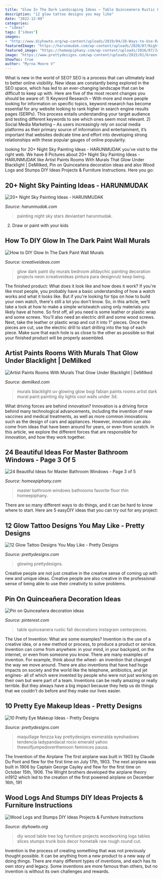 ```yaml
---
title: "Glow In The Dark Landscaping Ideas ~ Table Quinceanera Rustic Fall Decorations Instagram Centerpieces"
description: "12 glow tattoo designs you may like"
date: "2022-12-09"
categories:
- "ideas"
tags: ["ideas"]
images:
- "http://www.diyhowto.org/wp-content/uploads/2019/04/20-Ways-to-Use-Raw-Wood-Logs-and-Stumps-03.jpg"
featuredImage: "https://harunmudak.com/wp-content/uploads/2020/07/Night-Sky-Painting-3-1-512x1024.jpg"
featured_image: "https://homeepiphany.com/wp-content/uploads/2016/07/24-Beautiful-Ideas-for-Master-Bathroom-Windows-10.jpg"
image: "https://www.prettydesigns.com/wp-content/uploads/2015/01/Green-Eye-Makeup.jpg"
ShowToc: true
author: "Myrna Moore V"
---
```



What is new in the world of SEO?
SEO is a process that can ultimately lead to better online visibility. New ideas are constantly being explored in the SEO space, which has led to an ever-changing landscape that can be difficult to keep up with. Here are five of the most recent changes you should be aware of: 1) Keyword Research – With more and more people looking for information on specific topics, keyword research has become essential for any website looking to rank higher in search engine results pages (SERPs). This process entails understanding your target audience and testing different keywords to see which ones seem most relevant. 2) Social Media Marketing – As users increasingly rely on social media platforms as their primary source of information and entertainment, it’s important that websites dedicate time and effort into developing strong relationships with these popular gauges of online popularity.

	

		
looking for 20+ Night Sky Painting Ideas - HARUNMUDAK you've visit to the right web. We have 8 Pictures about 20+ Night Sky Painting Ideas - HARUNMUDAK like Artist Paints Rooms With Murals That Glow Under Blacklight | DeMilked, Pin on Quinceañera decoration ideas and also Wood Logs and Stumps DIY Ideas Projects &amp; Furniture Instructions. Here you go:
		
    
## 20+ Night Sky Painting Ideas - HARUNMUDAK

<img loading=lazy src="https://harunmudak.com/wp-content/uploads/2020/07/Night-Sky-Painting-3-1-512x1024.jpg" onerror="this.onerror=null;this.src='https://tse4.mm.bing.net/th?id=OIP.uD7O1oVI8zE3DOk3Y-oBpgHaO0&amp;pid=15.1';" alt="20+ Night Sky Painting Ideas - HARUNMUDAK">

_Source: harunmudak.com_

>painting night sky stars deviantart harunmudak. 

	

2. Draw or paint with your kids

    
## How To DIY Glow In The Dark Paint Wall Murals

<img loading=lazy src="http://www.icreativeideas.com/wp-content/uploads/2014/08/How-to-DIY-Glow-In-The-Dark-Paint-Wall-Murals-3.jpg" onerror="this.onerror=null;this.src='https://tse3.mm.bing.net/th?id=OIP.X6OVRxcvUS_oiGgJd98qmAHaLI&amp;pid=15.1';" alt="How to DIY Glow In The Dark Paint Wall Murals">

_Source: icreativeideas.com_

>glow dark paint diy murals bedroom alldaychic painting decoration projects neon icreativeideas pintura para designrulz keep being. 

	

The finished product: What does it look like and how does it work?
If you're like most people, you probably have a basic understanding of how a watch works and what it looks like. But if you're looking for tips on how to build your own watch, there's still a lot you don't know.  So, in this article, we'll take a look at how to make a simple wristwatch using only materials you likely have at home. 
So first off, all you need is some leather or plastic wrap and some screws. You'll also need an electric drill and some wood screws. Next, take the leather or plastic wrap and cut it into 1" pieces. Once the pieces are cut, use the electric drill to start drilling into the top of each piece. Make sure that each hole is as close to the other as possible so that your finished product will be properly assembled.

    
## Artist Paints Rooms With Murals That Glow Under Blacklight | DeMilked

<img loading=lazy src="https://www.demilked.com/magazine/wp-content/uploads/2015/01/glowing-murals-uv-blacklight-art-bogi-fabian-19.jpg" onerror="this.onerror=null;this.src='https://tse4.mm.bing.net/th?id=OIP.li1ePyJVrQ8rYA7CU9YeyAHaLE&amp;pid=15.1';" alt="Artist Paints Rooms With Murals That Glow Under Blacklight | DeMilked">

_Source: demilked.com_

>murals blacklight uv glowing glow bogi fabian paints rooms artist dark mural paint painting diy lights cool walls under 3d. 

	

What driving forces are behind innovation?
Innovation is a driving force behind many technological advancements, including the invention of new vaccines and medical treatments, as well as more common innovations such as the design of cars and appliances. However, innovation can also come from ideas that have been around for years, or even from scratch. In this article, we explore the different forces that are responsible for innovation, and how they work together.

    
## 24 Beautiful Ideas For Master Bathroom Windows - Page 3 Of 5

<img loading=lazy src="https://homeepiphany.com/wp-content/uploads/2016/07/24-Beautiful-Ideas-for-Master-Bathroom-Windows-10.jpg" onerror="this.onerror=null;this.src='https://tse2.mm.bing.net/th?id=OIP.O4VLrIM5TqWMkVbZrKEc5wHaE-&amp;pid=15.1';" alt="24 Beautiful Ideas for Master Bathroom Windows - Page 3 of 5">

_Source: homeepiphany.com_

>master bathroom windows bathrooms favorite floor thin homeepiphany. 

	

There are so many different ways to do things, and it can be hard to know where to start. Here are 5 easyDIY ideas that you can try out for any project: 

    
## 12 Glow Tattoo Designs You May Like - Pretty Designs

<img loading=lazy src="http://www.prettydesigns.com/wp-content/uploads/2015/01/Horrible-Glow-Tattoo.jpg" onerror="this.onerror=null;this.src='https://tse3.mm.bing.net/th?id=OIP.b7uykwtQDGVVLB8-iN3RcgHaNx&amp;pid=15.1';" alt="12 Glow Tattoo Designs You May Like - Pretty Designs">

_Source: prettydesigns.com_

>glowing prettydesigns. 

	

Creative people are not just creative in the creative sense of coming up with new and unique ideas. Creative people are also creative in the professional sense of being able to use their creativity to solve problems.

    
## Pin On Quinceañera Decoration Ideas

<img loading=lazy src="https://i.pinimg.com/736x/1b/67/04/1b670455fa432c032aedaf7726efac7d.jpg" onerror="this.onerror=null;this.src='https://tse3.mm.bing.net/th?id=OIP.M9xzFpiukaNg-lgb9z6TEAHaJ3&amp;pid=15.1';" alt="Pin on Quinceañera decoration ideas">

_Source: pinterest.com_

>table quinceanera rustic fall decorations instagram centerpieces. 

	

The Use of Invention: What are some examples?
Invention is the use of a creative idea, or a new method or process, to produce a product or service. Invention can come from anywhere: in your mind, in your backyard, on the internet, or even from someone you know. 
There are many examples of invention. For example, think about the wheel- an invention that changed the way we move around. There are also inventions that have had huge impacts on society and the world like the telephone, antibiotics, and jet engines- all of which were invented by people who were not just working on their own but were part of a team. 
Inventions can be really amazing or really terrible. But they always have a big impact because they help us do things that we couldn't do before and they make our lives easier.

    
## 10 Pretty Eye Makeup Ideas - Pretty Designs

<img loading=lazy src="https://www.prettydesigns.com/wp-content/uploads/2015/01/Green-Eye-Makeup.jpg" onerror="this.onerror=null;this.src='https://tse2.mm.bing.net/th?id=OIP.5we44QCtUlO2DS308Z3R7AHaMx&amp;pid=15.1';" alt="10 Pretty Eye Makeup Ideas - Pretty Designs">

_Source: prettydesigns.com_

>maquillage fenzza kay prettydesigns esmeralda eyeshadows tendencia ladypandacat rocio emerald yahoo thewolfjumpedoverthemoon feminices pausa. 

	

The Invention of the Airplane
The first airplane was built in 1903 by Claude Du Pont and flew for the first time on July 17th, 1903. The next airplane was built in 1906 by Captain George Cayley and flew for the first time on October 15th, 1906. The Wright brothers developed the airplane theory in1912 which led to the creation of the first powered airplane on December 16th, 191
    
## Wood Logs And Stumps DIY Ideas Projects &amp; Furniture Instructions

<img loading=lazy src="http://www.diyhowto.org/wp-content/uploads/2019/04/20-Ways-to-Use-Raw-Wood-Logs-and-Stumps-03.jpg" onerror="this.onerror=null;this.src='https://tse4.mm.bing.net/th?id=OIP.1A2Ec1bTj7p30HCC7CIYOwHaKE&amp;pid=15.1';" alt="Wood Logs and Stumps DIY Ideas Projects &amp; Furniture Instructions">

_Source: diyhowto.org_

>diy wood table tree log furniture projects woodworking logs tables slices stumps trunk bois decor hometalk raw rough round cut. 

	

Invention is the process of creating something that was not previously thought possible. It can be anything from a new product to a new way of doing things. There are many different types of inventions, and each has its own story and legacy. Some inventions are more famous than others, but no invention is without its own challenges and rewards.

